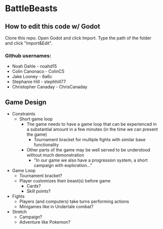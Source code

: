 # BattleBeasts

## How to edit this code w/ Godot
Clone this repo. Open Godot and click Import. Type the path of the folder and click "Import&Edit".

### Github usernames:

 - Noah Dahle - noahd15
 - Colin Canonaco - ColinC5
 - Jake Looney - 6a6c
 - Stephanie Hill - stephhill77
 - Christopher Canaday - ChrisCanaday

## Game Design
- Constraints
  - Short game loop
    - The game needs to have a game loop that can be experienced in a substantial amount in a few minutes (in the time we can present the game)
      - Tournament bracket for multiple fights with similar base functionality
    - Other parts of the game may be well served to be understood without much demonstration
      - "In our game we also have a progression system, a short campaign with exploration..."
- Game Loop
  - Tournament bracket?
  - Player customizes their beast(s) before game
    - Cards?
    - Skill points?
- Fights
  - Players (and computers) take turns performing actions
  - Minigames like in Undertale combat?
- Stretch
  - Campaign?
  - Adventure like Pokemon?